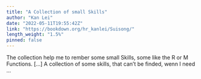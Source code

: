 ```yaml
---
title: "A Collection of small Skills"
author: "Kan Lei"
date: "2022-05-11T19:55:42Z"
link: "https://bookdown.org/hr_kanlei/Suisong/"
length_weight: "1.5%"
pinned: false
---
```


The collection help me to rember some small Skills, some like the R or M Functions. [...] A collection of some skills, that can’t be finded, wenn I need ...
